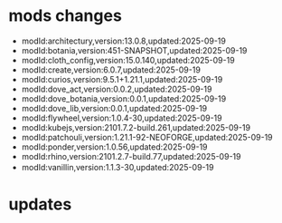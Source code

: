 # mods changes
- modId:architectury,version:13.0.8,updated:2025-09-19
- modId:botania,version:451-SNAPSHOT,updated:2025-09-19
- modId:cloth_config,version:15.0.140,updated:2025-09-19
- modId:create,version:6.0.7,updated:2025-09-19
- modId:curios,version:9.5.1+1.21.1,updated:2025-09-19
- modId:dove_act,version:0.0.2,updated:2025-09-19
- modId:dove_botania,version:0.0.1,updated:2025-09-19
- modId:dove_lib,version:0.0.1,updated:2025-09-19
- modId:flywheel,version:1.0.4-30,updated:2025-09-19
- modId:kubejs,version:2101.7.2-build.261,updated:2025-09-19
- modId:patchouli,version:1.21.1-92-NEOFORGE,updated:2025-09-19
- modId:ponder,version:1.0.56,updated:2025-09-19
- modId:rhino,version:2101.2.7-build.77,updated:2025-09-19
- modId:vanillin,version:1.1.3-30,updated:2025-09-19
ᅟ
# updates